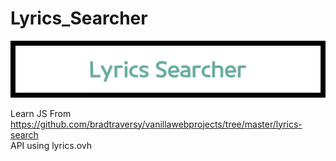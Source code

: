 # Lyrics_Searcher

<img src="banner.png">

Learn JS From https://github.com/bradtraversy/vanillawebprojects/tree/master/lyrics-search  
API using lyrics.ovh
